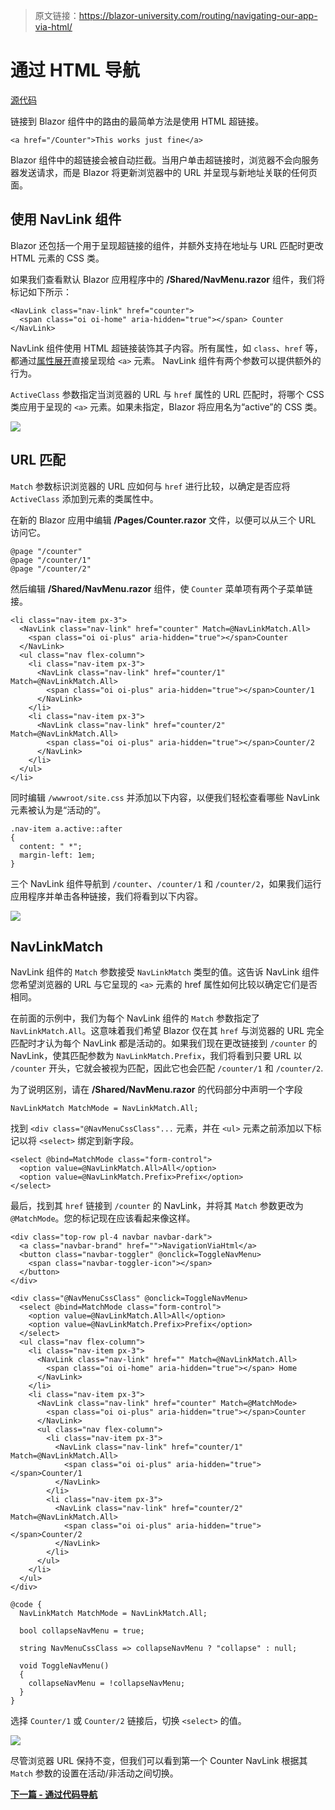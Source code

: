 > 原文链接：https://blazor-university.com/routing/navigating-our-app-via-html/

# 通过 HTML 导航
[源代码](https://github.com/mrpmorris/blazor-university/tree/master/src/Routing/NavigatingViaHtml)

链接到 Blazor 组件中的路由的最简单方法是使用 HTML 超链接。

```
<a href="/Counter">This works just fine</a>
```

Blazor 组件中的超链接会被自动拦截。当用户单击超链接时，浏览器不会向服务器发送请求，而是 Blazor 将更新浏览器中的 URL 并呈现与新地址关联的任何页面。

## 使用 NavLink 组件
Blazor 还包括一个用于呈现超链接的组件，并额外支持在地址与 URL 匹配时更改 HTML 元素的 CSS 类。

如果我们查看默认 Blazor 应用程序中的 **/Shared/NavMenu.razor** 组件，我们将标记如下所示：

```
<NavLink class="nav-link" href="counter">
  <span class="oi oi-home" aria-hidden="true"></span> Counter
</NavLink>
```

NavLink 组件使用 HTML 超链接装饰其子内容。所有属性，如 `class`、`href` 等，都通过[属性展开](/components/code-generated-html-attributes/)直接呈现给 `<a>` 元素。 NavLink 组件有两个参数可以提供额外的行为。

`ActiveClass` 参数指定当浏览器的 URL 与 `href` 属性的 URL 匹配时，将哪个 CSS 类应用于呈现的 `<a>` 元素。如果未指定，Blazor 将应用名为“active”的 CSS 类。

![](NavLinkActiveToggle.gif)

## URL 匹配
`Match` 参数标识浏览器的 URL 应如何与 `href` 进行比较，以确定是否应将 `ActiveClass` 添加到元素的类属性中。

在新的 Blazor 应用中编辑 **/Pages/Counter.razor** 文件，以便可以从三个 URL 访问它。

```
@page "/counter"
@page "/counter/1"
@page "/counter/2"
```

然后编辑 **/Shared/NavMenu.razor** 组件，使 `Counter` 菜单项有两个子菜单链接。

```
<li class="nav-item px-3">
  <NavLink class="nav-link" href="counter" Match=@NavLinkMatch.All>
    <span class="oi oi-plus" aria-hidden="true"></span>Counter
  </NavLink>
  <ul class="nav flex-column">
    <li class="nav-item px-3">
      <NavLink class="nav-link" href="counter/1" Match=@NavLinkMatch.All>
        <span class="oi oi-plus" aria-hidden="true"></span>Counter/1
      </NavLink>
    </li>
    <li class="nav-item px-3">
      <NavLink class="nav-link" href="counter/2" Match=@NavLinkMatch.All>
        <span class="oi oi-plus" aria-hidden="true"></span>Counter/2
      </NavLink>
    </li>
  </ul>
</li>
```

同时编辑 `/wwwroot/site.css` 并添加以下内容，以便我们轻松查看哪些 NavLink 元素被认为是“活动的”。

```
.nav-item a.active::after
{
  content: " *";
  margin-left: 1em;
}
```

三个 NavLink 组件导航到 `/counter`、`/counter/1` 和 `/counter/2`，如果我们运行应用程序并单击各种链接，我们将看到以下内容。

![](NavLinkMatchAll.gif)

## NavLinkMatch
NavLink 组件的 `Match` 参数接受 `NavLinkMatch` 类型的值。这告诉 NavLink 组件您希望浏览器的 URL 与它呈现的 `<a>` 元素的 href 属性如何比较以确定它们是否相同。

在前面的示例中，我们为每个 NavLink 组件的 `Match` 参数指定了 `NavLinkMatch.All`。这意味着我们希望 Blazor 仅在其 `href` 与浏览器的 URL 完全匹配时才认为每个 NavLink 都是活动的。如果我们现在更改链接到 `/counter` 的 NavLink，使其匹配参数为 `NavLinkMatch.Prefix`，我们将看到只要 URL 以 `/counter` 开头，它就会被视为匹配，因此它也会匹配 `/counter/1` 和 `/counter/2`.

为了说明区别，请在 **/Shared/NavMenu.razor** 的代码部分中声明一个字段

```
NavLinkMatch MatchMode = NavLinkMatch.All; 
```

找到 `<div class="@NavMenuCssClass"...` 元素，并在 `<ul>` 元素之前添加以下标记以将 `<select>` 绑定到新字段。

```
<select @bind=MatchMode class="form-control">
  <option value=@NavLinkMatch.All>All</option>
  <option value=@NavLinkMatch.Prefix>Prefix</option>
</select>
```

最后，找到其 `href` 链接到 `/counter` 的 NavLink，并将其 `Match` 参数更改为`@MatchMode`。您的标记现在应该看起来像这样。

```
<div class="top-row pl-4 navbar navbar-dark">
  <a class="navbar-brand" href="">NavigationViaHtml</a>
  <button class="navbar-toggler" @onclick=ToggleNavMenu>
    <span class="navbar-toggler-icon"></span>
  </button>
</div>

<div class="@NavMenuCssClass" @onclick=ToggleNavMenu>
  <select @bind=MatchMode class="form-control">
    <option value=@NavLinkMatch.All>All</option>
    <option value=@NavLinkMatch.Prefix>Prefix</option>
  </select>
  <ul class="nav flex-column">
    <li class="nav-item px-3">
      <NavLink class="nav-link" href="" Match=@NavLinkMatch.All>
        <span class="oi oi-home" aria-hidden="true"></span> Home
      </NavLink>
    </li>
    <li class="nav-item px-3">
      <NavLink class="nav-link" href="counter" Match=@MatchMode>
        <span class="oi oi-plus" aria-hidden="true"></span>Counter
      </NavLink>
      <ul class="nav flex-column">
        <li class="nav-item px-3">
          <NavLink class="nav-link" href="counter/1" Match=@NavLinkMatch.All>
            <span class="oi oi-plus" aria-hidden="true"></span>Counter/1
          </NavLink>
        </li>
        <li class="nav-item px-3">
          <NavLink class="nav-link" href="counter/2" Match=@NavLinkMatch.All>
            <span class="oi oi-plus" aria-hidden="true"></span>Counter/2
          </NavLink>
        </li>
      </ul>
    </li>
  </ul>
</div>

@code {
  NavLinkMatch MatchMode = NavLinkMatch.All;

  bool collapseNavMenu = true;

  string NavMenuCssClass => collapseNavMenu ? "collapse" : null;

  void ToggleNavMenu()
  {
    collapseNavMenu = !collapseNavMenu;
  }
}
```

选择 `Counter/1` 或 `Counter/2` 链接后，切换 `<select>` 的值。

![](NavLinkMatchToggle.gif)

尽管浏览器 URL 保持不变，但我们可以看到第一个 Counter NavLink 根据其 `Match` 参数的设置在活动/非活动之间切换。

**[下一篇 - 通过代码导航](/routing/navigating-our-app-via-code)**